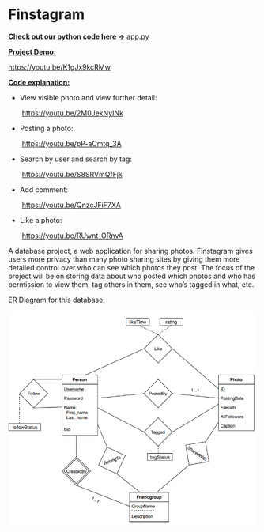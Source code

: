 # Finstagram
<u>**Check out our python code here ->**</u> [app.py](/Flask/app.py)

<u>**Project Demo:**</u>

https://youtu.be/K1gJx9kcRMw

**<u>Code explanation:</u>**

- View visible photo and view further detail:

  ​	https://youtu.be/2M0JekNyINk

- Posting a photo:

  ​	https://youtu.be/pP-aCmtq_3A

- Search by user and search by tag:

  ​	https://youtu.be/S8SRVmQfFjk
  
- Add comment:

  ​ https://youtu.be/QnzcJFiF7XA
  
- Like a photo:

  ​ https://youtu.be/RUwnt-ORnvA


A database project, a web application for sharing photos. Finstagram gives users more privacy than many photo sharing sites by giving them more detailed control over who can see which photos they post. The focus of the project will be on storing data about who posted which photos and who has permission to view them, tag others in them, see who’s tagged in what, etc.

ER Diagram for this database:

![ER_diagram](/ER_diagram.png)
